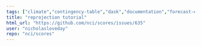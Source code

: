 ```yaml
---
tags: ["climate","contingency-table","dask","documentation","forecast-evaluation","forecast-verification","forecasting","model-validation","oceanography","pandas","python","verification","weather","xarray"]
title: "reprojection tutorial"
html_url: "https://github.com/nci/scores/issues/635"
user: "nicholasloveday"
repo: "nci/scores"
---
```


